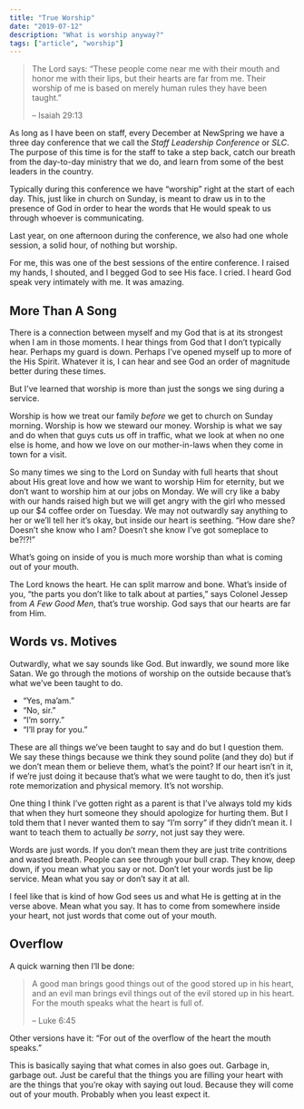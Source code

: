 ```yaml
---
title: "True Worship"
date: "2019-07-12"
description: "What is worship anyway?"
tags: ["article", "worship"]
---
```


> The Lord says: “These people come near me with their mouth and honor me with their lips, but their hearts are far from me. Their worship of me is based on merely human rules they have been taught.”
>
> – Isaiah 29:13

As long as I have been on staff, every December at NewSpring we have a three day conference that we call the _Staff Leadership Conference_ or _SLC_. The purpose of this time is for the staff to take a step back, catch our breath from the day-to-day ministry that we do, and learn from some of the best leaders in the country.

Typically during this conference we have “worship” right at the start of each day. This, just like in church on Sunday, is meant to draw us in to the presence of God in order to hear the words that He would speak to us through whoever is communicating.

Last year, on one afternoon during the conference, we also had one whole session, a solid hour, of nothing but worship.

For me, this was one of the best sessions of the entire conference. I raised my hands, I shouted, and I begged God to see His face. I cried. I heard God speak very intimately with me. It was amazing.

## More Than A Song

There is a connection between myself and my God that is at its strongest when I am in those moments. I hear things from God that I don’t typically hear. Perhaps my guard is down. Perhaps I’ve opened myself up to more of the His Spirit. Whatever it is, I can hear and see God an order of magnitude better during these times.

But I've learned that worship is more than just the songs we sing during a service.

Worship is how we treat our family _before_ we get to church on Sunday morning. Worship is how we steward our money. Worship is what we say and do when that guys cuts us off in traffic, what we look at when no one else is home, and how we love on our mother-in-laws when they come in town for a visit.

So many times we sing to the Lord on Sunday with full hearts that shout about His great love and how we want to worship Him for eternity, but we don’t want to worship him at our jobs on Monday. We will cry like a baby with our hands raised high but we will get angry with the girl who messed up our \$4 coffee order on Tuesday. We may not outwardly say anything to her or we’ll tell her it’s okay, but inside our heart is seething. “How dare she? Doesn’t she know who I am? Doesn’t she know I’ve got someplace to be?!?!”

What’s going on inside of you is much more worship than what is coming out of your mouth.

The Lord knows the heart. He can split marrow and bone. What’s inside of you, “the parts you don’t like to talk about at parties,” says Colonel Jessep from _A Few Good Men_, that’s true worship. God says that our hearts are far from Him.

## Words vs. Motives

Outwardly, what we say sounds like God. But inwardly, we sound more like Satan. We go through the motions of worship on the outside because that’s what we’ve been taught to do.

- “Yes, ma’am.”
- “No, sir.”
- “I’m sorry.”
- “I’ll pray for you.”

These are all things we’ve been taught to say and do but I question them. We say these things because we think they sound polite (and they do) but if we don’t mean them or believe them, what’s the point? If our heart isn’t in it, if we’re just doing it because that’s what we were taught to do, then it’s just rote memorization and physical memory. It’s not worship.

One thing I think I’ve gotten right as a parent is that I’ve always told my kids that when they hurt someone they should apologize for hurting them. But I told them that I never wanted them to say “I’m sorry” if they didn’t mean it. I want to teach them to actually _be sorry_, not just say they were.

Words are just words. If you don’t mean them they are just trite contritions and wasted breath. People can see through your bull crap. They know, deep down, if you mean what you say or not. Don’t let your words just be lip service. Mean what you say or don’t say it at all.

I feel like that is kind of how God sees us and what He is getting at in the verse above. Mean what you say. It has to come from somewhere inside your heart, not just words that come out of your mouth.

## Overflow

A quick warning then I’ll be done:

> A good man brings good things out of the good stored up in his heart, and an evil man brings evil things out of the evil stored up in his heart. For the mouth speaks what the heart is full of.
>
> – Luke 6:45

Other versions have it: “For out of the overflow of the heart the mouth speaks.”

This is basically saying that what comes in also goes out. Garbage in, garbage out. Just be careful that the things you are filling your heart with are the things that you’re okay with saying out loud. Because they will come out of your mouth. Probably when you least expect it.
